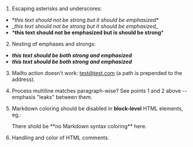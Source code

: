 1. Escaping asterisks and underscores:

  - \**this text should not be strong but it should be emphasized\**
  - \__this text should not be strong but it should be emphasized\__
  - \***this text should not be emphasized but is should be strong**\*

2. Nesting of emphases and strongs:

  - **_this text should be both strong and emphasized_**
  - __*this text should be both strong and emphasized*__

3. Mailto action doesn't work: <test@test.com> (a path is prepended to the address).

4. Process multiline matches paragraph-wise? See points 1 and 2 above -- emphasis "leaks" between them.

5. Markdown coloring should be disabled in **block-level** HTML elements, eg.:
   
   <div>There shold be **no Markdown syntax coloring** here.</div>

6. Handling and color of HTML comments. <!-- test, _test_ test -->
